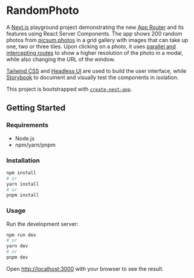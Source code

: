 # RandomPhoto

A [Next.js](https://nextjs.org/) playground project demonstrating the new [App Router](https://nextjs.org/docs/app) and its features using React Server Components. The app shows 200 random photos from [picsum.photos](https://picsum.photos) in a grid gallery with images that can take up one, two or three tiles. Upon clicking on a photo, it uses [parallel and intercepting routes](https://nextjs.org/docs/app/building-your-application/routing/intercepting-routes#modals) to show a higher resolution of the photo in a modal, while also changing the URL of the window. 

[Tailwind CSS](https://github.com/tailwindlabs/tailwindcss) and [Headless UI](https://github.com/tailwindlabs/headlessui) are used to build the user interface, while [Storybook](https://github.com/storybookjs/storybook) to document and visually test the components in isolation.

This project is bootstrapped with [`create-next-app`](https://github.com/vercel/next.js/tree/canary/packages/create-next-app).

## Getting Started

### Requirements

- Node.js
- npm/yarn/pnpm

### Installation

```bash
npm install
# or
yarn install
# or
pnpm install
```

### Usage

Run the development server:

```bash
npm run dev
# or
yarn dev
# or
pnpm dev
```

Open [http://localhost:3000](http://localhost:3000) with your browser to see the result.
